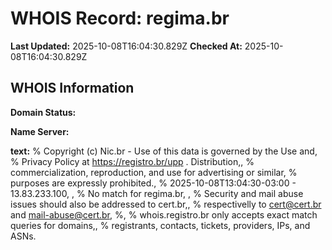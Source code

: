 # WHOIS Record: regima.br

**Last Updated:** 2025-10-08T16:04:30.829Z
**Checked At:** 2025-10-08T16:04:30.829Z

## WHOIS Information

**Domain Status:** 

**Name Server:** 

**text:** % Copyright (c) Nic.br - Use of this data is governed by the Use and, % Privacy Policy at https://registro.br/upp . Distribution,, % commercialization, reproduction, and use for advertising or similar, % purposes are expressly prohibited., % 2025-10-08T13:04:30-03:00 - 13.83.233.100, , % No match for regima.br, , % Security and mail abuse issues should also be addressed to cert.br,, % respectivelly to cert@cert.br and mail-abuse@cert.br, %, % whois.registro.br only accepts exact match queries for domains,, % registrants, contacts, tickets, providers, IPs, and ASNs.

